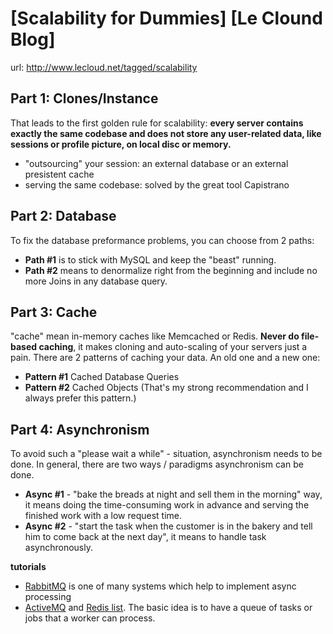 # [Scalability for Dummies] [Le Clound Blog]
url: http://www.lecloud.net/tagged/scalability

## Part 1: Clones/Instance
That leads to the first golden rule for scalability: **every server contains exactly the same codebase and does not store any user-related data, like sessions or profile picture, on local disc or memory.**
* "outsourcing" your session: an external database or an external presistent cache
* serving the same codebase: solved by the great tool Capistrano

## Part 2: Database
To fix the database preformance problems, you can choose from 2 paths:
* **Path #1** is to stick with MySQL and keep the "beast" running.
* **Path #2** means to denormalize right from the beginning and include no more Joins in any database query. 

## Part 3: Cache
"cache" mean in-memory caches like Memcached or Redis.
**Never do file-based caching**, it makes cloning and auto-scaling of your servers just a pain.
There are 2 patterns of caching your data. An old one and a new one:
* **Pattern #1** Cached Database Queries
* **Pattern #2** Cached Objects (That's  my strong recommendation and I always prefer this pattern.)

## Part 4: Asynchronism
To avoid such a "please wait a while" - situation, asynchronism needs to be done.
In general, there are two ways / paradigms asynchronism can be done.
* **Async #1** - "bake the breads at night and sell them in the morning" way, it means doing the time-consuming work in advance and serving the finished work with a low request time.
* **Async #2** - "start the task when the customer is in the bakery and tell him to come back at the next day", it means to handle task asynchronously.

**tutorials**
* [RabbitMQ](https://t.umblr.com/redirect?z=http%3A%2F%2Fwww.rabbitmq.com%2F&t=OTNhMmNkNTgwMjU3N2MwOTQyMzFiZDk1ZmI4OGMwZjE0MWZjMzdiYSxqbHhiaDBWZQ%3D%3D&b=t%3AeE4iDilbUfNhGIklAbjWYQ&p=http%3A%2F%2Fwww.lecloud.net%2Fpost%2F9699762917%2Fscalability-for-dummies-part-4-asynchronism&m=1) is one of many systems which help to implement async processing
* [ActiveMQ](https://t.umblr.com/redirect?z=http%3A%2F%2Factivemq.apache.org%2F&t=ZTFiYjYzYTFkZjQxODNiZTI1M2VkOGE0OWYyNTJiNTNlY2RjNDVhYSxqbHhiaDBWZQ%3D%3D&b=t%3AeE4iDilbUfNhGIklAbjWYQ&p=http%3A%2F%2Fwww.lecloud.net%2Fpost%2F9699762917%2Fscalability-for-dummies-part-4-asynchronism&m=1) and [Redis list](https://t.umblr.com/redirect?z=http%3A%2F%2Fredis.io%2Ftopics%2Fdata-types&t=Njg1MTAyMDc0MDdhNDdmMTA0ZTIxOGZkMmRkMmU3MDg4MjY3MjZmOSxqbHhiaDBWZQ%3D%3D&b=t%3AeE4iDilbUfNhGIklAbjWYQ&p=http%3A%2F%2Fwww.lecloud.net%2Fpost%2F9699762917%2Fscalability-for-dummies-part-4-asynchronism&m=1). The basic idea is to have a queue of tasks or jobs that a worker can process.
